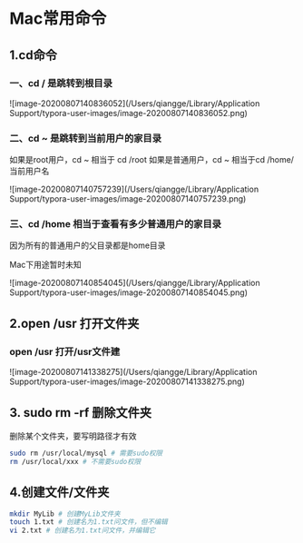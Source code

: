 #  Mac常用命令

## 1.cd命令
### 一、cd / 是跳转到根目录

![image-20200807140836052](/Users/qiangge/Library/Application Support/typora-user-images/image-20200807140836052.png)

### 二、cd ~ 是跳转到当前用户的家目录
如果是root用户，cd ~ 相当于 cd /root
如果是普通用户，cd ~ 相当于cd /home/当前用户名

![image-20200807140757239](/Users/qiangge/Library/Application Support/typora-user-images/image-20200807140757239.png)

### 三、cd /home 相当于查看有多少普通用户的家目录
因为所有的普通用户的父目录都是home目录

Mac下用途暂时未知

![image-20200807140854045](/Users/qiangge/Library/Application Support/typora-user-images/image-20200807140854045.png)



## 2.open /usr 打开文件夹

### open /usr 打开/usr文件建

![image-20200807141338275](/Users/qiangge/Library/Application Support/typora-user-images/image-20200807141338275.png)



## 3. sudo rm -rf 删除文件夹

删除某个文件夹，要写明路径才有效

```bash
sudo rm /usr/local/mysql # 需要sudo权限
rm /usr/local/xxx # 不需要sudo权限
```



##  4.创建文件/文件夹

```bash
mkdir MyLib # 创建MyLib文件夹
touch 1.txt # 创建名为1.txt问文件，但不编辑
vi 2.txt # 创建名为1.txt问文件，并编辑它
```



